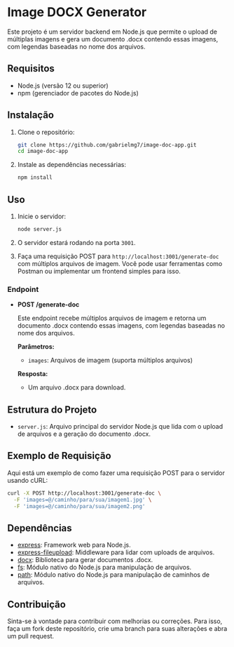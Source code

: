 # Image DOCX Generator

Este projeto é um servidor backend em Node.js que permite o upload de múltiplas imagens e gera um
documento .docx contendo essas imagens, com legendas baseadas no nome dos arquivos.

## Requisitos

-    Node.js (versão 12 ou superior)
-    npm (gerenciador de pacotes do Node.js)

## Instalação

1. Clone o repositório:

     ```bash
     git clone https://github.com/gabrielmg7/image-doc-app.git
     cd image-doc-app
     ```

2. Instale as dependências necessárias:

     ```bash
     npm install
     ```

## Uso

1. Inicie o servidor:

     ```bash
     node server.js
     ```

2. O servidor estará rodando na porta `3001`.

3. Faça uma requisição POST para `http://localhost:3001/generate-doc` com múltiplos arquivos de
   imagem. Você pode usar ferramentas como Postman ou implementar um frontend simples para isso.

### Endpoint

-    **POST /generate-doc**

     Este endpoint recebe múltiplos arquivos de imagem e retorna um documento .docx contendo essas
     imagens, com legendas baseadas no nome dos arquivos.

     **Parâmetros:**

     -    `images`: Arquivos de imagem (suporta múltiplos arquivos)

     **Resposta:**

     -    Um arquivo .docx para download.

## Estrutura do Projeto

-    `server.js`: Arquivo principal do servidor Node.js que lida com o upload de arquivos e a
     geração do documento .docx.

## Exemplo de Requisição

Aqui está um exemplo de como fazer uma requisição POST para o servidor usando cURL:

```bash
curl -X POST http://localhost:3001/generate-doc \
  -F 'images=@/caminho/para/sua/imagem1.jpg' \
  -F 'images=@/caminho/para/sua/imagem2.png'
```


## Dependências

-    [express](https://www.npmjs.com/package/express): Framework web para Node.js.
-    [express-fileupload](https://www.npmjs.com/package/express-fileupload): Middleware para lidar
     com uploads de arquivos.
-    [docx](https://www.npmjs.com/package/docx): Biblioteca para gerar documentos .docx.
-    [fs](https://nodejs.org/api/fs.html): Módulo nativo do Node.js para manipulação de arquivos.
-    [path](https://nodejs.org/api/path.html): Módulo nativo do Node.js para manipulação de caminhos
     de arquivos.

## Contribuição

Sinta-se à vontade para contribuir com melhorias ou correções. Para isso, faça um fork deste
repositório, crie uma branch para suas alterações e abra um pull request.
